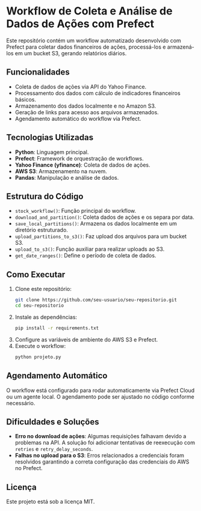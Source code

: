 # Workflow de Coleta e Análise de Dados de Ações com Prefect

Este repositório contém um workflow automatizado desenvolvido com Prefect para coletar dados financeiros de ações, processá-los e armazená-los em um bucket S3, gerando relatórios diários.

## Funcionalidades

- Coleta de dados de ações via API do Yahoo Finance.
- Processamento dos dados com cálculo de indicadores financeiros básicos.
- Armazenamento dos dados localmente e no Amazon S3.
- Geração de links para acesso aos arquivos armazenados.
- Agendamento automático do workflow via Prefect.

## Tecnologias Utilizadas

- **Python**: Linguagem principal.
- **Prefect**: Framework de orquestração de workflows.
- **Yahoo Finance (yfinance)**: Coleta de dados de ações.
- **AWS S3**: Armazenamento na nuvem.
- **Pandas**: Manipulação e análise de dados.

## Estrutura do Código

- `stock_workflow()`: Função principal do workflow.
- `download_and_partition()`: Coleta dados de ações e os separa por data.
- `save_local_partitions()`: Armazena os dados localmente em um diretório estruturado.
- `upload_partitions_to_s3()`: Faz upload dos arquivos para um bucket S3.
- `upload_to_s3()`: Função auxiliar para realizar uploads ao S3.
- `get_date_ranges()`: Define o período de coleta de dados.

## Como Executar

1. Clone este repositório:
   ```sh
   git clone https://github.com/seu-usuario/seu-repositorio.git
   cd seu-repositorio
   ```
2. Instale as dependências:
   ```sh
   pip install -r requirements.txt
   ```
3. Configure as variáveis de ambiente do AWS S3 e Prefect.
4. Execute o workflow:
   ```sh
   python projeto.py
   ```

## Agendamento Automático

O workflow está configurado para rodar automaticamente via Prefect Cloud ou um agente local. O agendamento pode ser ajustado no código conforme necessário.

## Dificuldades e Soluções

- **Erro no download de ações**: Algumas requisições falhavam devido a problemas na API. A solução foi adicionar tentativas de reexecução com `retries` e `retry_delay_seconds`.
- **Falhas no upload para o S3**: Erros relacionados a credenciais foram resolvidos garantindo a correta configuração das credenciais do AWS no Prefect.

## Licença

Este projeto está sob a licença MIT.

